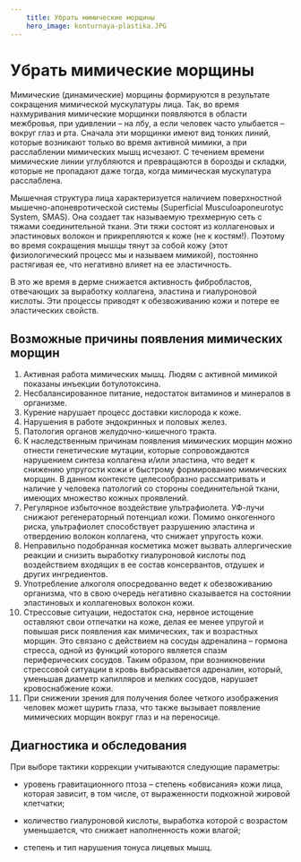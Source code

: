 ```yaml
---
    title: Убрать мимические морщины
    hero_image: konturnaya-plastika.JPG
---
```

# Убрать мимические морщины

Мимические (динамические) морщины формируются в результате сокращения мимической мускулатуры лица. Так, во время нахмуривания мимические морщинки появляются в области межбровья, при удивлении – на лбу, а если человек часто улыбается – вокруг глаз и рта. Сначала эти морщинки имеют вид тонких линий, которые возникают только во время активной мимики, а при расслаблении мимических мышц исчезают. С течением времени мимические линии углубляются и превращаются в борозды и складки, которые не пропадают даже тогда, когда мимическая мускулатура расслаблена.

Мышечная структура лица характеризуется наличием поверхностной мышечно-апоневротической системы (Superficial Musculoaponeurotyc System, SMAS). Она создает так называемую трехмерную сеть с тяжами соединительной ткани. Эти тяжи состоят из коллагеновых и эластиновых волокон и прикрепляются к коже (не к костям!). Поэтому во время сокращения мышцы тянут за собой кожу (этот физиологический процесс мы и называем мимикой), постоянно растягивая ее, что негативно влияет на ее эластичность.

В это же время в дерме снижается активность фибробластов, отвечающих за выработку коллагена, эластина и гиалуроновой кислоты. Эти процессы приводят к обезвоживанию кожи и потере ее эластических свойств.

## Возможные причины появления мимических морщин

1. Активная работа мимических мышц. Людям с активной мимикой показаны инъекции ботулотоксина.
1. Несбалансированное питание, недостаток витаминов и минералов в организме.
1. Курение нарушает процесс доставки кислорода к коже.
1. Нарушения в работе эндокринных и половых желез.
1. Патология органов желудочно-кишечного тракта.
1. К наследственным причинам появления мимических морщин можно отнести генетические мутации, которые сопровождаются нарушением синтеза коллагена и/или эластина, что ведет к снижению упругости кожи и быстрому формированию мимических морщин. В данном контексте целесообразно рассматривать и наличие у человека патологий со стороны соединительной ткани, имеющих множество кожных проявлений.
1. Регулярное избыточное воздействие ультрафиолета. УФ-лучи снижают регенераторный потенциал кожи. Помимо онкогенного риска, ультрафиолет способствует разрушению эластина и отвердению волокон коллагена, что снижает упругость кожи.
1. Неправильно подобранная косметика может вызвать аллергические реакции и снизить выработку гиалуроновой кислоты под воздействием входящих в ее состав консервантов, отдушек и других ингредиентов.
1. Употребление алкоголя опосредованно ведет к обезвоживанию организма, что в свою очередь негативно сказывается на состоянии эластиновых и коллагеновых волокон кожи.
1. Стрессовые ситуации, недостаток сна, нервное истощение оставляют свои отпечатки на коже, делая ее менее упругой и повышая риск появления как мимических, так и возрастных морщин. Это связано с действием на сосуды адреналина – гормона стресса, одной из функций которого является спазм периферических сосудов. Таким образом, при возникновении стрессовой ситуации в кровь выбрасывается адреналин, который, уменьшая диаметр капилляров и мелких сосудов, нарушает кровоснабжение кожи.
1. При снижении зрения для получения более четкого изображения человек может щурить глаза, что также вызывает появление мимических морщин вокруг глаз и на переносице. 

## Диагностика и обследования

При выборе тактики коррекции учитываются следующие параметры:

- уровень гравитационного птоза – степень «обвисания» кожи лица, которая зависит, в том числе, от выраженности подкожной жировой клетчатки;

- количество гиалуроновой кислоты, выработка которой с возрастом уменьшается, что снижает наполненность кожи влагой;

- степень и тип нарушения тонуса лицевых мышц.

